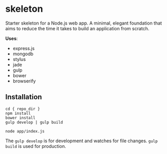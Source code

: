 # skeleton

Starter skeleton for a Node.js web app. A minimal, elegant foundation that aims to reduce the time it takes to build an application from scratch.

**Uses**:
* express.js
* mongodb
* stylus
* jade
* gulp
* bower
* browserify

## Installation

```
cd { repo_dir }
npm install
bower install
gulp develop | gulp build

node app/index.js
```
The `gulp develop` is for development and watches for file changes. `gulp build` is used for production.
